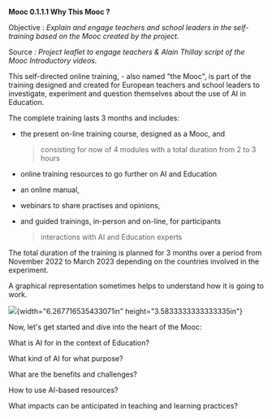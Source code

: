 **Mooc 0.1.1.1 Why This Mooc ?**

Objective : *Explain and engage teachers and school leaders in the
self-training based on the Mooc created by the project.*

Source *: Project leaflet to engage teachers & Alain Thillay script of
the Mooc Introductory videos.*

This self-directed online training, - also named "the Mooc", is part of
the training designed and created for European teachers and school
leaders to investigate, experiment and question themselves about the use
of AI in Education.

The complete training lasts 3 months and includes:

-   the present on-line training course, designed as a Mooc, and
    > consisting for now of 4 modules with a total duration from 2 to 3
    > hours

-   online training resources to go further on AI and Education

-   an online manual,

-   webinars to share practises and opinions,

-   and guided trainings, in-person and on-line, for participants
    > interactions with AI and Education experts

The total duration of the training is planned for 3 months over a period
from November 2022 to March 2023 depending on the countries involved in
the experiment.

A graphical representation sometimes helps to understand how it is going
to work.

![](media/image1.png){width="6.267716535433071in"
height="3.5833333333333335in"}

Now, let\'s get started and dive into the heart of the Mooc:

What is AI for in the context of Education?

What kind of AI for what purpose?

What are the benefits and challenges?

How to use AI-based resources?

What impacts can be anticipated in teaching and learning practices?
